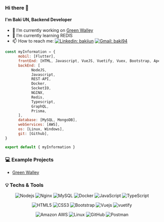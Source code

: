 ### Hi there 👋 
#### I'm Baki UN, Backend Developer

- 🔭 I’m currently working on [Green Walley](https://github.com/bakiiun/greenwalley)
- 🌱 I’m currently learning REDIS
- 📫 How to reach me: [![Linkedin: bakiiun](https://img.shields.io/badge/-bakiiun-blue?style=flat&logo=Linkedin&logoColor=white&link=https://www.linkedin.com/in/bakiun/)](https://www.linkedin.com/in/bakiun/) [![Gmail: baki94](https://img.shields.io/badge/-baki94@gmail.com-e64036?style=flat&logo=Gmail&logoColor=white&link=mailto:baki94@gmail.com)](mailto:baki94@gmail.com)

```javascript
const myInformation = {
      mobil: [Flutter],
      frontEnd: [HTML, Javascript, VueJS, Vuetify, Vuex, Bootstrap, Apexchart, D3JS],
      backEnd: [
            NodeJS, 
            Javascript, 
            REST-API, 
            Docker, 
            SocketIO, 
            NGINX,  
            Redis, 
            Typescript,
            GraphQL,
            Prisma,
      ],
      database: [MySQL, MongoDB],
      webServices: [AWS],
      os: [Linux, Windows],
      git: [Github],
}

export default { myInformation }
```

### 💻 Example Projects

* [Green Walley](https://github.com/bakiiun/greenwalley)

### 💡 Techs & Tools

<span align='center'>
  
  ![Nodejs](https://img.shields.io/badge/-Nodejs-333?style=flat&logo=Node.js)
![Nginx](https://img.shields.io/badge/-Nginx-333?style=flat&logo=nginx)
![MySQL](https://img.shields.io/badge/-MySQL-333?style=flat&logo=mysql)
![Docker](https://img.shields.io/badge/-Docker-333?style=flat&logo=docker)
![JavaScript](https://img.shields.io/badge/-JavaScript-333?style=flat&logo=javascript)
![TypeScript](https://img.shields.io/badge/-TypeScript-333?style=flat&logo=typescript)

![HTML5](https://img.shields.io/badge/-HTML5-333?style=flat&logo=html5&logoColor=white)
![CSS3](https://img.shields.io/badge/-CSS3-333?style=flat&logo=css3)
![Bootstrap](https://img.shields.io/badge/-Bootstrap-333?style=flat&logo=bootstrap)
![Vuejs](https://img.shields.io/badge/-Vuejs-333?style=flat-square&logo=Vue.js)
![vuetify](https://img.shields.io/badge/-Vuetify-333?style=flat&logo=vuetify)

![Amazon AWS](https://img.shields.io/badge/Amazon%20AWS-333?style=flat&logo=amazon-aws)
![Linux](https://img.shields.io/badge/-Linux-333?style=flat&logo=linux)
![GitHub](https://img.shields.io/badge/-GitHub-333?style=flat&logo=github)
![Postman](https://img.shields.io/badge/-Postman-333?style=flat&logo=postman)
</span>
